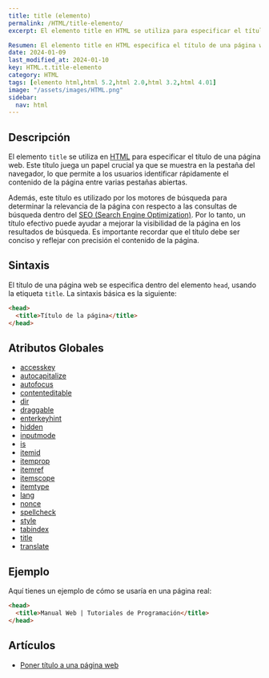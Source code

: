```yaml
---
title: title (elemento)
permalink: /HTML/title-elemento/
excerpt: El elemento title en HTML se utiliza para especificar el título de una página web. Es crucial para identificar el contenido en la pestaña del navegador y mejorar la visibilidad en los resultados de búsqueda. Debe ser conciso y reflejar el contenido de la página.

Resumen: El elemento title en HTML especifica el título de una página web, identificando el contenido y mejorando la visibilidad en los resultados de búsqueda.
date: 2024-01-09
last_modified_at: 2024-01-10
key: HTML.t.title-elemento
category: HTML
tags: [elemento html,html 5.2,html 2.0,html 3.2,html 4.01]
image: "/assets/images/HTML.png"
sidebar:
  nav: html
---
```


## Descripción


El elemento `title` se utiliza en [HTML](https://www.manualweb.net/html/) para especificar el título de una página web. Este título juega un papel crucial ya que se muestra en la pestaña del navegador, lo que permite a los usuarios identificar rápidamente el contenido de la página entre varias pestañas abiertas.


Además, este título es utilizado por los motores de búsqueda para determinar la relevancia de la página con respecto a las consultas de búsqueda dentro del [SEO (Search Engine Optimization)](https://www.ayudaenlaweb.com/desarrollo-web/que-es-el-seo/). Por lo tanto, un título efectivo puede ayudar a mejorar la visibilidad de la página en los resultados de búsqueda. Es importante recordar que el título debe ser conciso y reflejar con precisión el contenido de la página.


## Sintaxis


El título de una página web se especifica dentro del elemento `head`, usando la etiqueta `title`. La sintaxis básica es la siguiente:


```html
<head>
  <title>Título de la página</title>
</head>
```


## Atributos Globales

- [accesskey](https://www.w3api.com/HTML/accesskey/)
- [autocapitalize](https://www.w3api.com/HTML/autocapitalize/)
- [autofocus](https://www.w3api.com/HTML/autofocus/)
- [contenteditable](https://www.w3api.com/HTML/contenteditable/)
- [dir](https://www.w3api.com/HTML/dir/)
- [draggable](https://www.w3api.com/HTML/draggable/)
- [enterkeyhint](https://www.w3api.com/HTML/enterkeyhint/)
- [hidden](https://www.w3api.com/HTML/hidden/)
- [inputmode](https://www.w3api.com/HTML/inputmode/)
- [is](https://www.w3api.com/HTML/is/)
- [itemid](https://www.w3api.com/HTML/itemid/)
- [itemprop](https://www.w3api.com/HTML/itemprop/)
- [itemref](https://www.w3api.com/HTML/itemref/)
- [itemscope](https://www.w3api.com/HTML/itemscope/)
- [itemtype](https://www.w3api.com/HTML/itemtype/)
- [lang](https://www.w3api.com/HTML/lang/)
- [nonce](https://www.w3api.com/HTML/nonce/)
- [spellcheck](https://www.w3api.com/HTML/spellcheck/)
- [style](https://www.w3api.com/HTML/style/)
- [tabindex](https://www.w3api.com/HTML/tabindex/)
- [title](https://www.w3api.com/HTML/title/)
- [translate](https://www.w3api.com/HTML/translate/)

## Ejemplo


Aquí tienes un ejemplo de cómo se usaría en una página real:


```html
<head>
  <title>Manual Web | Tutoriales de Programación</title>
</head>
```


## Artículos

- [Poner título a una página web](https://lineadecodigo.com/html/poner-titulo-a-una-pagina-web/)
